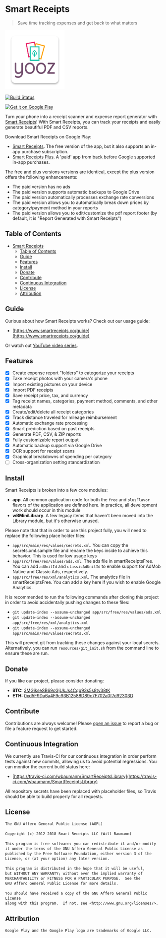 # Smart Receipts

> Save time tracking expenses and get back to what matters

![SmartReceipts](app/src/main/res/mipmap-xxxhdpi/ic_launcher.png)

[![Build Status](https://travis-ci.com/wbaumann/SmartReceiptsLibrary.svg?branch=master)](https://travis-ci.com/wbaumann/SmartReceiptsLibrary)

<a href='https://play.google.com/store/apps/details?id=wb.receipts&utm_source=com.github.wbaumann.SmartReceiptsLibrary&pcampaignid=MKT-Other-global-all-co-prtnr-py-PartBadge-Mar2515-1'><img width="162" alt='Get it on Google Play' src='https://play.google.com/intl/en_us/badges/images/generic/en_badge_web_generic.png'/></a>

Turn your phone into a receipt scanner and expense report generator with [Smart Receipts](https://www.smartreceipts.co/)! With Smart Receipts, you can track your receipts and easily generate beautiful PDF and CSV reports.

Download Smart Receipts on Google Play:

- [Smart Receipts](https://play.google.com/store/apps/details?id=wb.receipts&referrer=utm_source%3Dcom.github.wbaumann.SmartReceiptsLibrary). The free version of the app, but it also supports an in-app purchase subscription.
- [Smart Receipts Plus](https://play.google.com/store/apps/details?id=wb.receiptspro&referrer=utm_source%3Dcom.github.wbaumann.SmartReceiptsLibrary). A 'paid' app from back before Google supported in-app purchases.

The free and plus versions versions are identical, except the plus version offers the following enhancements:

- The paid version has no ads
- The paid version supports automatic backups to Google Drive
- The paid version automatically processes exchange rate conversions
- The paid version allows you to automatically break down prices by category/payment method in your reports
- The paid version allows you to edit/customize the pdf report footer (by default, it is "Report Generated with Smart Receipts")

## Table of Contents

- [Smart Receipts](#smart-receipts)
  - [Table of Contents](#table-of-contents)
  - [Guide](#guide)
  - [Features](#features)
  - [Install](#install)
  - [Donate](#donate)
  - [Contribute](#contribute)
  - [Continuous Integration](#continuous-integration)
  - [License](#license)
  - [Attribution](#attribution)

## Guide

Curious about how Smart Receipts works? Check out our usage guide:

- [https://www.smartreceipts.co/guide](https://www.smartreceipts.co/guide)

Or watch out [YouTube video series](https://www.youtube.com/watch?v=bd9RcOq0nAE&list=PLXMTwjaz9mUJMQN2Y3IXNc_vxjWCKIc66).

## Features

- [X] Create expense report "folders" to categorize your receipts
- [X] Take receipt photos with your camera's phone
- [X] Import existing pictures on your device
- [X] Import PDF receipts 
- [X] Save receipt price, tax, and currency
- [X] Tag receipt names, categories, payment method, comments, and other metadata
- [X] Create/edit/delete all receipt categories
- [X] Track distance traveled for mileage reimbursement
- [X] Automatic exchange rate processing
- [X] Smart prediction based on past receipts
- [X] Generate PDF, CSV, & ZIP reports
- [X] Fully customizable report output
- [X] Automatic backup support via Google Drive
- [X] OCR support for receipt scans
- [X] Graphical breakdowns of spending per category
- [ ] Cross-organization setting standardization

## Install 

Smart Receipts is broken into a few core modules:

- **app**. All common application code for both the `free` and `plusFlavor` flavors of the application are defined here. In practice, all development work should occur in this module
- **wBMiniLibrary**. A few legacy items that haven't been moved into the Library module, but it's otherwise unused.

Please note that that in order to use this project fully, you will need to replace the following place holder files:

- `app/src/main/res/values/secrets.xml`. You can copy the secrets.xml.sample file and rename the keys inside to achieve this behavior. This is used for low usage keys
- `app/src/free/res/values/ads.xml`. The ads file in smartReceiptsFree. You can add `adUnitId` and `classicAdUnitId` to enable support for AdMob Native and Classic Ads, respectively.
- `app/src/free/res/xml/analytics.xml`. The analytics file in smartReceiptsFree. You can add a key here if you wish to enable Google Analytics.

It is recommended to run the following commands after cloning this project in order to avoid accidentally pushing changes to these files:

- `git update-index --assume-unchanged app/src/free/res/values/ads.xml`
- `git update-index --assume-unchanged app/src/free/res/xml/analytics.xml`
- `git update-index --assume-unchanged app/src/main/res/values/secrets.xml`

This will prevent git from tracking these changes against your local secrets. Alternatively, you can run `resources/git_init.sh` from the command line to ensure these are run.

## Donate

If you like our project, please consider donating:

- **BTC:** [3MGikseSB69cGjUkJs4Cqg93s5s8tv38tK](https://www.blockchain.com/btc/address/3MGikseSB69cGjUkJs4Cqg93s5s8tv38tK)
- **ETH:** [0xd5F9Da6a4F9c93B12588D89c7F702a0f7d92303D](https://etherscan.io/address/0xd5F9Da6a4F9c93B12588D89c7F702a0f7d92303D)

## Contribute

Contributions are always welcome! Please [open an issue](https://github.com/wbaumann/SmartReceiptsLibrary/issues/new) to report a bug or file a feature request to get started.

## Continuous Integration

We currently use Travis-CI for our continuous integration in order perform tests against new commits, allowing us to avoid potential regressions. You can monitor the current build status here:

- [https://travis-ci.com/wbaumann/SmartReceiptsLibrary](https://travis-ci.com/wbaumann/SmartReceiptsLibrary)

All repository secrets have been replaced with placeholder files, so Travis should be able to build properly for all requests.

## License

```none
The GNU Affero General Public License (AGPL)

Copyright (c) 2012-2018 Smart Receipts LLC (Will Baumann)

This program is free software: you can redistribute it and/or modify
it under the terms of the GNU Affero General Public License as
published by the Free Software Foundation, either version 3 of the
License, or (at your option) any later version.

This program is distributed in the hope that it will be useful,
but WITHOUT ANY WARRANTY; without even the implied warranty of
MERCHANTABILITY or FITNESS FOR A PARTICULAR PURPOSE.  See the
GNU Affero General Public License for more details.

You should have received a copy of the GNU Affero General Public License
along with this program.  If not, see <http://www.gnu.org/licenses/>.
```

## Attribution

```none
Google Play and the Google Play logo are trademarks of Google LLC.
```